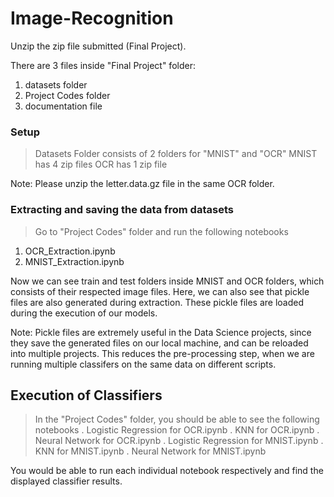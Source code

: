# Image-Recognition


Unzip the zip file submitted (Final Project).

There are 3 files inside "Final Project" folder:
  1. datasets folder
  2. Project Codes folder
  3. documentation file
  
### Setup
>Datasets Folder consists of 2 folders for "MNIST" and "OCR"
  MNIST has 4 zip files
  OCR has 1 zip file
  
Note: Please unzip the letter.data.gz file in the same OCR folder.
 
### Extracting and saving the data from datasets
>Go to "Project Codes" folder and run the following notebooks
  1. OCR_Extraction.ipynb
  2. MNIST_Extraction.ipynb

Now we can see train and test folders inside MNIST and OCR folders, which consists of their respected image files.
Here, we can also see that pickle files are also generated during extraction. These pickle files are loaded during the execution of our models.

Note: Pickle files are extremely useful in the Data Science projects, since they save the generated files on our local machine, and can be 
reloaded into multiple projects. This reduces the pre-processing step, when we are running multiple classifers on the same data on different scripts.

## Execution of Classifiers
>In the "Project Codes" folder, you should be able to see the following notebooks
  . Logistic Regression for OCR.ipynb
  . KNN for OCR.ipynb
  . Neural Network for OCR.ipynb
  . Logistic Regression for MNIST.ipynb
  . KNN for MNIST.ipynb
  . Neural Network for MNIST.ipynb
  
You would be able to run each individual notebook respectively and find the displayed classifier results.
